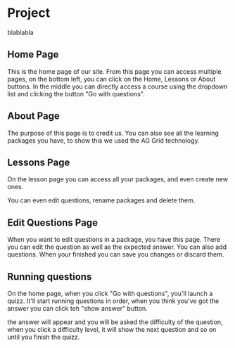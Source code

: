 # Project

blablabla

## Home Page


This is the home page of our site. From this page you can access multiple pages, on the bottom left, you can click on the Home, Lessons or About buttons.
In the middle you can directly access a course using the dropdown list and clicking the button "Go with questions".
## About Page


The purpose of this page is to credit us. You can also see all the learning packages you have, to show this we used the AG Grid technology.

## Lessons Page


On the lesson page you can access all your packages, and even create new ones.



You can even edit questions, rename packages and delete them.

## Edit Questions Page


When you want to edit questions in a package, you have this page. There you can edit the question as well as the expected answer.
You can also add questions. When your finished you can save you changes or discard them.

## Running questions


On the home page, when you click "Go with questions", you'll launch a quizz. It'll start running questions in order, when you think you've got the answer you can click teh "show answer" button.



the answer will appear and you will be asked the difficulty of the question, when you click a difficulty level, it will show the next question and so on until you finish the quizz.

